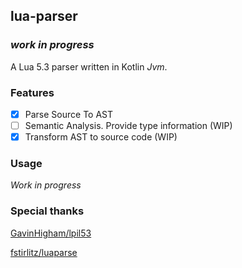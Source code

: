 ## lua-parser

### _work in progress_

A Lua 5.3 parser written in Kotlin _Jvm_.

### Features

- [x] Parse Source To AST
- [ ] Semantic Analysis. Provide type information (WIP)
- [x] Transform AST to source code (WIP)

### Usage

_Work in progress_

### Special thanks

[GavinHigham/lpil53](https://github.com/GavinHigham/lpil53)

[fstirlitz/luaparse](https://github.com/fstirlitz/luaparse)